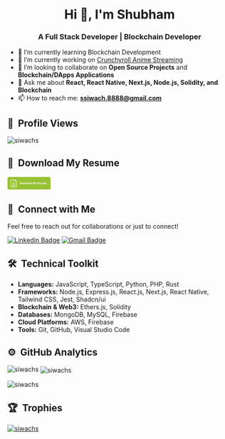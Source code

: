 <h1 align="center">Hi 👋, I'm Shubham</h1>

<h3 align="center">A Full Stack Developer | Blockchain Developer</h3>

- 🌱 I’m currently learning Blockchain Development
- 🔭 I’m currently working on [Crunchyroll Anime Streaming](https://github.com/siwachs/Crunchyroll-Anime-Streaming)
- 👯 I’m looking to collaborate on **Open Source Projects** and **Blockchain/DApps Applications**
- 💬 Ask me about **React, React Native, Next.js, Node.js, Solidity, and Blockchain**
- 📫 How to reach me: **ssiwach.8888@gmail.com**

## 👀 &nbsp;Profile Views

<p align="left">
  <img src="https://komarev.com/ghpvc/?username=siwachs&label=Profile%20views&color=0e75b6&style=flat" alt="siwachs" />
</p>

## 📄 &nbsp;Download My Resume

[<img src="assets/Download-Resume-Button.png" width="20%"/>](https://github.com/siwachs/siwachs/blob/main/Shubham_Siwach_SDE_resume.pdf)

## 🤝 &nbsp;Connect with Me

Feel free to reach out for collaborations or just to connect!

[![Linkedin Badge](https://img.shields.io/badge/-siwachs-blue?style=flat-square&logo=Linkedin&logoColor=white&link=https://www.linkedin.com/in/siwachs/)](https://www.linkedin.com/in/siwachs/)
[![Gmail Badge](https://img.shields.io/badge/-ssiwach.8888@gmail.com-c14438?style=flat-square&logo=Gmail&logoColor=white&link=mailto:ssiwach.8888@gmail.com)](mailto:ssiwach.8888@gmail.com)

## 🛠 &nbsp;Technical Toolkit

- **Languages:** JavaScript, TypeScript, Python, PHP, Rust
- **Frameworks:** Node.js, Express.js, React.js, Next.js, React Native, Tailwind CSS, Jest, Shadcn/ui
- **Blockchain & Web3:** Ethers.js, Solidity
- **Databases:** MongoDB, MySQL, Firebase
- **Cloud Platforms:** AWS, Firebase
- **Tools:** Git, GitHub, Visual Studio Code

## ⚙️ &nbsp;GitHub Analytics

<p><img align="left" src="https://github-readme-stats.vercel.app/api/top-langs?username=siwachs&show_icons=true&locale=en&layout=compact" alt="siwachs" /></p>

<p>&nbsp;<img align="center" src="https://github-readme-stats.vercel.app/api?username=siwachs&show_icons=true&locale=en" alt="siwachs" /></p>

<p><img align="center" src="https://github-readme-streak-stats.herokuapp.com/?user=siwachs&" alt="siwachs" /></p>

## 🏆 &nbsp;Trophies

<p align="left">
  <a href="https://github.com/ryo-ma/github-profile-trophy">
    <img src="https://github-profile-trophy.vercel.app/?username=siwachs" alt="siwachs" />
  </a>
</p>
